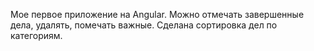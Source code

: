 Мое первое приложение на Angular. Можно отмечать завершенные дела, удалять, помечать важные. Сделана сортировка дел по категориям.
